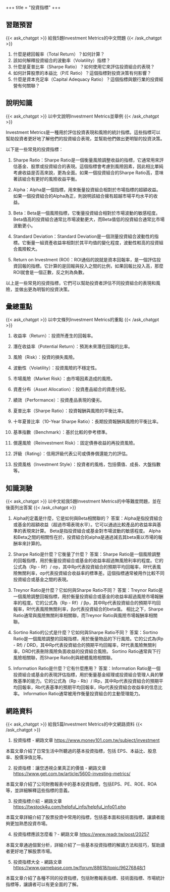 +++
title = "投資指標"
+++
## 習題預習
{{< ask_chatgpt >}}
給我5題Investment Metrics的中文問題
{{< /ask_chatgpt >}}



1. 什麼是總回報率（Total Return）？如何計算？
2. 該如何解釋投資組合的波動率（Volatility）指標？
3. 什麼是夏普比率（Sharpe Ratio）？如何使用它來評估投資組合的表現？
4. 如何計算股票的本益比（P/E Ratio）？這個指標對投資決策有何影響？
5. 什麼是資本充足率（Capital Adequacy Ratio）？這個指標與銀行業的投資經營有何關聯？   

## 說明知識
{{< ask_chatgpt >}}
以中文說明Investment Metrics並舉例
{{< /ask_chatgpt >}}



Investment Metrics是一種用於評估投資表現和風險的統計指標。這些指標可以幫助投資者更好地了解他們的投資組合表現，並幫助他們做出更明智的投資決策。

以下是一些常見的投資指標：

1. Sharpe Ratio：Sharpe Ratio是一個衡量風險調整收益的指標，它通常用來評估基金、股票或投資組合的表現。這個指標會考慮到風險因素，因此相比單純考慮收益是否高來說，更為全面。如果一個投資組合的Sharpe Ratio高，意味著該組合有更好的風險收益平衡。

2. Alpha：Alpha是一個指標，用來衡量投資組合相對於市場指標的超額收益。如果一個投資組合的Alpha為正，則說明該組合擁有超越市場平均水平的收益。

3. Beta：Beta是一個風險指標，它衡量投資組合相對於市場波動的敏感程度。Beta值高的投資組合通常比市場波動更大，而Beta值低的投資組合通常比市場波動更小。

4. Standard Deviation：Standard Deviation是一個测量投資組合波動性的指標。它衡量一組資產收益率相對於其平均值的變化程度，波動性較高的投資組合風險較大。

5. Return on Investment (ROI)：ROI通俗的說就是資本回報率，是一個評估投資回報的指標。它計算的是回報與投入之間的比例，如果回報比投入高，那麼ROI就會是一個正數，反之則為負數。

以上是一些常見的投資指標，它們可以幫助投資者評估不同投資組合的表現和風險，並做出更為明智的投資決策。   

## 彙總重點
{{< ask_chatgpt >}}
以中文條列Investment Metrics的重點
{{< /ask_chatgpt >}}



1. 收益率（Return）：投資所產生的回報率。

2. 潛在收益率（Potential Return）：預測未來潛在回報的比率。

3. 風險（Risk）：投資的損失風險。

4. 波動性（Volatility）：投資風險的不穩定性。

5. 市場風險（Market Risk）：由市場因素造成的風險。

6. 資產分布（Asset Allocation）：投資產品組合的資產分配。

7. 績效（Performance）：投資產品表現的優劣。

8. 夏普比率（Sharpe Ratio）：投資報酬與風險的平衡比率。

9. 十年夏普比率（10-Year Sharpe Ratio）：長期投資報酬與風險的平衡比率。

10. 基準指數（Benchmark）：基於比較的參考標準。

11. 償還風險（Reinvestment Risk）：固定債券收益的再投資風險。

12. 評級（Rating）：信用評級代表公司或債券償還能力的評估。

13. 投資風格（Investment Style）：投資者的風格，包括價值、成長、大盤指數等。   

## 知識測驗
{{< ask_chatgpt >}}
以中文給我5題Investment Metrics的中等難度問題，並在後面列出答案
{{< /ask_chatgpt >}}



1. Alpha的定義是什麼，它是如何與Beta相關聯的？
答案：Alpha是指投資組合或基金的超額收益（超過市場表現水平）。它可以通過比較產品的收益率與基準的表現來計算。 Beta是指投資組合或基金對市場波動的敏感程度。 Alpha和Beta之間的相關性在於，投資組合的alpha是通過減去其beta乘以市場的報酬率來計算的。

2. Sharpe Ratio是什麼？它衡量了什麼？
答案：Sharpe Ratio是一個風險調整的回報指標，用於衡量投資組合或基金的收益率超過無風險利率的程度。它的公式為（Rp - Rf）/ σp，其中Rp代表投資組合的預期平均回報率，Rf代表風險無關利率，σp代表投資組合收益率的標準差。這個指標通常被用作比較不同投資組合或基金之間的表現。

3. Treynor Ratio是什麼？它如何與Sharpe Ratio不同？
答案：Treynor Ratio是一個風險調整回報指標，用於衡量投資組合或基金的收益率超過風險市場報酬率的程度。它的公式為（Rp - Rf）/ βp，其中Rp代表投資組合的預期平均回報率，Rf代表風險無關利率，βp代表投資組合的beta值。 相比之下，Sharpe Ratio通常與風險無關利率相關聯，而Treynor Ratio與風險市場報酬率相關聯。

4. Sortino Ratio的公式是什麼？它如何與Sharpe Ratio不同？
答案：Sortino Ratio是一個風險調整的回報指標，用於衡量物品的下行風險。它的公式為(Rp - Rf) / DRD，其中Rp代表投資組合的預期平均回報率，Rf代表風險無關利率，DRD代表刪除風險負面收益的投資組合風險。 Sortino Ratio通常與下行風險相關聯，而Sharpe Ratio則與總體風險相關聯。

5. Information Ratio是什麼？它有什麼應用？
答案：Information Ratio是一個投資組合或基金的表現評估指標，用於衡量基金經理或投資組合管理人員的擊敗基準的能力。它的公式為（Rp - Rb）/ IRp，其中Rp代表投資組合的預期平均回報率，Rb代表基準的預期平均回報率，IRp代表投資組合收益率的信息比率。 Information Ratio通常被用作衡量投資組合的主動管理能力。   

## 網路資料
{{< ask_chatgpt >}}
給我5篇Investment Metrics的中文網路資料
{{< /ask_chatgpt >}}



1. 投資指標 - 網路文章
https://www.money101.com.tw/subject/investment

本篇文章介紹了日常生活中所聽過的基本投資指標，包括 EPS、本益比、股息率、股價淨值比等。

2. 投資指標：讓您透視企業真正的價值 - 網路文章
https://www.get.com.tw/article/5600-investing-metrics/

本篇文章介紹了公司財務報表中的基本投資指標，包括EPS、PE、ROE、ROA等，並詳細解釋這些指標的意義。

3. 投資指標介紹 - 網路文章
https://twstock4u.com/helpful_info/helpful_info01.php

本篇文章詳細介紹了股票投資中常用的指標，包括基本面和技術面指標，讓讀者能夠更加熟悉投資市場。

4. 投資指標應該怎麼看？- 網路文章
https://www.readr.tw/post/20257

本篇文章通過個案分析，詳細介紹了一些基本投資指標的解讀方法和技巧，幫助讀者更好地了解股票市場。

5. 投資指標大全 - 網路文章
https://www.gamebase.com.tw/forum/88618/topic/96276848/1

本篇文章介紹了各種不同的投資指標，包括財務報表指標、技術面指標、市場統計指標等，讓讀者可以有更全面的了解。   


